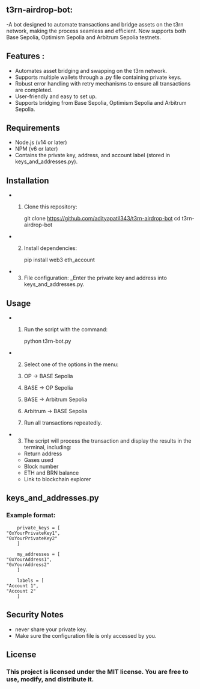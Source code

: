 ## t3rn-airdrop-bot:

-A bot designed to automate transactions and bridge assets on the t3rn network, making the process seamless and efficient.
Now supports both Base Sepolia, Optimism Sepolia and Arbitrum Sepolia testnets.

## Features :

- Automates asset bridging and swapping on the t3rn network.
- Supports multiple wallets through a .py file containing private keys.
- Robust error handling with retry mechanisms to ensure all transactions are completed.
- User-friendly and easy to set up.
- Supports bridging from Base Sepolia, Optimism Sepolia and Arbitrum Sepolia.


## Requirements

- Node.js (v14 or later)
- NPM (v6 or later)
- Contains the private key, address, and account label (stored in keys_and_addresses.py).


## Installation

- 1. Clone this repository:
     
        git clone https://github.com/adityapatil343/t3rn-airdrop-bot
        cd t3rn-airdrop-bot

- 2. Install dependencies:

        pip install web3 eth_account

- 3. File configuration:
     _Enter the private key and address into keys_and_addresses.py.


## Usage

- 1. Run the script with the command:

        python t3rn-bot.py

- 2. Select one of the options in the menu:

   1. OP -> BASE Sepolia
   2. BASE -> OP Sepolia
   3. BASE -> Arbitrum Sepolia
   4. Arbitrum -> BASE Sepolia
   5. Run all transactions repeatedly.

- 3. The script will process the transaction and display the results in the terminal, including:

   * Return address
   * Gases used
   * Block number
   * ETH and BRN balance
   * Link to blockchain explorer

## keys_and_addresses.py

### Example format:

        private_keys = [
    "0xYourPrivateKey1",
    "0xYourPrivateKey2"
        ]

        my_addresses = [
    "0xYourAddress1",
    "0xYourAddress2"
        ]

        labels = [
    "Account 1",
    "Account 2"
        ]

## Security Notes
  * never share your private key.
  * Make sure the configuration file is only accessed by you.


## License
### This project is licensed under the MIT license. You are free to use, modify, and distribute it.
